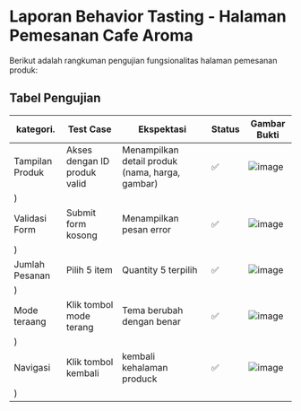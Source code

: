 # Laporan Behavior Tasting - Halaman Pemesanan Cafe Aroma  

Berikut adalah rangkuman pengujian fungsionalitas halaman pemesanan produk:

## Tabel Pengujian  

| kategori. | Test Case          |  Ekspektasi                |  Status | Gambar Bukti |
| --- | ----------------- | --------------- | ------------------------------- | ------------ |
| Tampilan Produk   | Akses dengan ID produk valid | Menampilkan detail produk (nama, harga, gambar)  | ✅      |![image](https://github.com/user-attachments/assets/5d74d180-ff40-4f4a-8b3a-e7d458b0031d)
)  |
| Validasi Form   | Submit form kosong | Menampilkan pesan error  |   ✅      |![image](https://github.com/user-attachments/assets/8af5d9db-7815-4ee7-bbcf-4df6e27d50ee)
)|
| Jumlah Pesanan   | Pilih 5 item  | Quantity 5 terpilih |   ✅      |![image](https://github.com/user-attachments/assets/6ff09d37-4b32-4909-9015-0ce1a81e7ba9)
)   |
| Mode  teraang   | Klik tombol mode terang | Tema berubah dengan benar |   ✅      |![image](https://github.com/user-attachments/assets/aa5950cb-7e23-466a-b80d-c3f63578457a)
)   |
| Navigasi   | Klik tombol kembali | kembali kehalaman produck |   ✅      |![image](https://github.com/user-attachments/assets/10780e2a-5df2-49be-952a-4f21d2392621)
)   |
